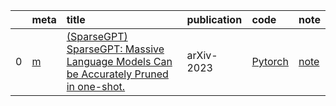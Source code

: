|    | meta                           | title                                                                                                                         | publication   | code                                               | note                       |
|---:|:-------------------------------|:------------------------------------------------------------------------------------------------------------------------------|:--------------|:---------------------------------------------------|:---------------------------|
|  0 | [m](./meta/sparsegpt.prototxt) | [ (SparseGPT) SparseGPT: Massive Language Models Can be Accurately Pruned in one-shot.](https://arxiv.org/pdf/2301.00774.pdf) | arXiv-2023    | [Pytorch](https://github.com/IST-DASLab/sparsegpt) | [note](notes/SparseGPT.md) |